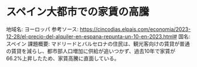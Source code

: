 # スペイン大都市での家賃の高騰

地域名: ヨーロッパ
参考ソース: https://cincodias.elpais.com/economia/2023-12-28/el-precio-del-alquiler-en-espana-repunta-un-10-en-2023.html#
国名: スペイン
課題概要: マドリードとバルセロナの住民は、観光客向けの賃貸が普通の賃貸を減らし、都市部人口増加に供給が追いつかず、過去10年で家賃が66.2%上昇したため、家賃高騰に直面している。